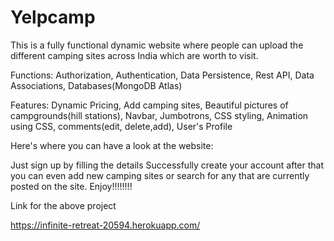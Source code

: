 # Yelpcamp

This is a fully functional dynamic website where people can upload the different camping sites across India which are worth to visit.

Functions:
Authorization, Authentication, Data Persistence, Rest API, Data Associations, Databases(MongoDB Atlas)

Features:
Dynamic Pricing, Add camping sites, Beautiful pictures of campgrounds(hill stations), Navbar, Jumbotrons, CSS styling, Animation using CSS, comments(edit, delete,add), User's Profile

Here's where you can have a look at the website:

Just sign up by filling the details
Successfully create your account
after that you can even add new camping sites or search for any that are currently posted on the site.
Enjoy!!!!!!!!

Link for the above project 

https://infinite-retreat-20594.herokuapp.com/
